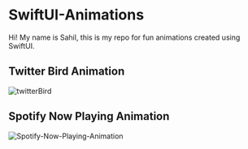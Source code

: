 # SwiftUI-Animations

Hi! My name is Sahil, this is my repo for fun animations created using SwiftUI.

## Twitter Bird Animation
![twitterBird](https://user-images.githubusercontent.com/80636783/179353542-885a5928-0037-4d69-8923-cb2c8def21f2.gif)

## Spotify Now Playing Animation

![Spotify-Now-Playing-Animation](https://user-images.githubusercontent.com/80636783/179353638-6f62e2d6-37aa-4089-b174-0040873e4b17.gif)
